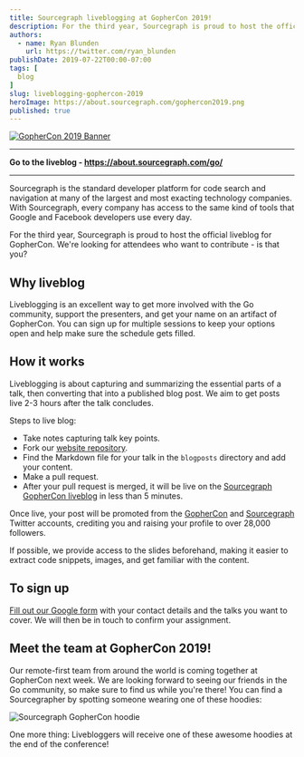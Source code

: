 ```yaml
---
title: Sourcegraph liveblogging at GopherCon 2019!
description: For the third year, Sourcegraph is proud to host the official liveblog for GopherCon and we're looking for attendees who want to contribute. Is that you?
authors:
  - name: Ryan Blunden
    url: https://twitter.com/ryan_blunden
publishDate: 2019-07-22T00:00-07:00
tags: [
  blog
]
slug: liveblogging-gophercon-2019
heroImage: https://about.sourcegraph.com/gophercon2019.png
published: true
---
```


<p className="text-center">
  <a href="/go" title="Go to the GopherCon 2019 liveblog">
    <img alt="GopherCon 2019 Banner" src="/gophercon-2019/gophercon-2019-banner.png" className="h5" />
  </a>
</p>

---

<p className="text-center">
  <strong>Go to the liveblog - <a href="https://about.sourcegraph.com/go/">https://about.sourcegraph.com/go/</a></strong>
</p>

---

Sourcegraph is the standard developer platform for code search and navigation at many of the largest and most exacting technology companies. With Sourcegraph, every company has access to the same kind of tools that Google and Facebook developers use every day.

For the third year, Sourcegraph is proud to host the official liveblog for GopherCon. We're looking for attendees who want to contribute - is that you?

## Why liveblog

Liveblogging is an excellent way to get more involved with the Go community, support the presenters, and get your name on an artifact of GopherCon. You can sign up for multiple sessions to keep your options open and help make sure the schedule gets filled.

## How it works

Liveblogging is about capturing and summarizing the essential parts of a talk, then converting that into a published blog post. We aim to get posts live 2-3 hours after the talk concludes.

Steps to live blog:

- Take notes capturing talk key points.
- Fork our [website repository](https://github.com/sourcegraph/about).
- Find the Markdown file for your talk in the `blogposts` directory and add your content.
- Make a pull request.
- After your pull request is merged, it will be live on the [Sourcegraph GopherCon liveblog](/go) in less than 5 minutes.

Once live, your post will be promoted from the [GopherCon](https://twitter.com/gophercon) and [Sourcegraph](https://twitter.com/sourcegraph) Twitter accounts, crediting you and raising your profile to over 28,000 followers.

If possible, we provide access to the slides beforehand, making it easier to extract code snippets, images, and get familiar with the content.

## To sign up

[Fill out our Google form](http://bit.ly/gophercon-liveblog-signup-2019) with your contact details and the talks you want to cover. We will then be in touch to confirm your assignment.

## Meet the team at GopherCon 2019!

Our remote-first team from around the world is coming together at GopherCon next week. We are looking forward to seeing our friends in the Go community, so make sure to find us while you're there! You can find a Sourcegrapher by spotting someone wearing one of these hoodies:

![Sourcegraph GopherCon hoodie](/blog/3.6-gophercon-hoodie.jpg "Sourcegraph GopherCon hoodie")

One more thing: Livebloggers will receive one of these awesome hoodies at the end of the conference!

